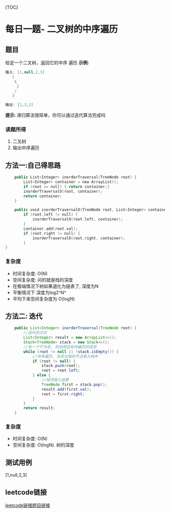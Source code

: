[TOC]

# 每日一题- 二叉树的中序遍历

## 题目
给定一个二叉树，返回它的中序 遍历
**示例:**  
```java
输入: [1,null,2,3]
   1
    \
     2
    /
   3

输出: [1,3,2]
```

**提示:**
递归算法很简单，你可以通过迭代算法完成吗

### 读题所得
1. 二叉树
2. 输出中序遍历

## 方法一:自己得思路
```swift
    public List<Integer> inorderTraversal(TreeNode root) {
        List<Integer> container = new ArrayList();
        if (root == null) { return container;}
        inorderTraversalO(root, container);
        return container;
    }

    public void inorderTraversalO(TreeNode root, List<Integer> container) {
        if (root.left != null) {
            inorderTraversalO(root.left, container);
        }
        container.add(root.val);
        if (root.right != null) {
            inorderTraversalO(root.right, container);
        }
}
```
### 复杂度
* 时间复杂度: O(N)
* 空间复杂度: 问的就是栈的深度
* 在极端情况下树如果退化为链表了, 深度为N
* 平衡情况下 深度为log2^N^
* 平均下来空间复杂度为 O(logN)

## 方法二: 迭代
```java
    public List<Integer> inorderTraversal(TreeNode root) {
        //迭代的方式
        List<Integer> result = new ArrayList<>();
        Stack<TreeNode> stack = new Stack<>();
        //有一个不为空, 则说明还有待遍历的选项
        while (root != null || !stack.isEmpty()) {
            //中序遍历, 先将左侧的节点放入栈中
            if (root != null) {
                stack.push(root);
                root = root.left;
            } else {
              	//栈顶放入结果
                TreeNode first = stack.pop();
                result.add(first.val);
                root = first.right;
            }
        }
        return result;
    }
```
### 复杂度
* 时间复杂度: O(N)
* 空间复杂度: O(logN). 树的深度

## 测试用例
[1,null,2,3]  

## leetcode链接
[leetcode链接题目链接](https://leetcode-cn.com/problems/binary-tree-inorder-traversal/)  
